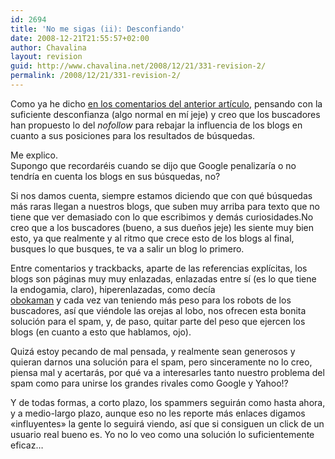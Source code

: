 ```yaml
---
id: 2694
title: 'No me sigas (ii): Desconfiando'
date: 2008-12-21T21:55:57+02:00
author: Chavalina
layout: revision
guid: http://www.chavalina.net/2008/12/21/331-revision-2/
permalink: /2008/12/21/331-revision-2/
---
```

Como ya he dicho <a href="http://www.chavalina.net/comentar.php?idpost=330#3060" target="_blank">en los comentarios del anterior art&iacute;culo</a>, pensando con la suficiente desconfianza (algo normal en m&iacute; jeje) y creo que los buscadores han propuesto lo del _nofollow_ para rebajar la influencia de los blogs en cuanto a sus posiciones para los resultados de b&uacute;squedas.

Me explico.  
Supongo que recordaréis cuando se dijo que Google penalizar&iacute;a o no tendr&iacute;a en cuenta los blogs en sus b&uacute;squedas, no?

Si nos damos cuenta, siempre estamos diciendo que con qué b&uacute;squedas más raras llegan a nuestros blogs, que suben muy arriba para texto que no tiene que ver demasiado con lo que escribimos y demás curiosidades.No creo que a los buscadores (bueno, a sus due&ntilde;os jeje) les siente muy bien esto, ya que realmente y al ritmo que crece esto de los blogs al final, busques lo que busques, te va a salir un blog lo primero.

Entre comentarios y trackbacks, aparte de las referencias expl&iacute;citas, los blogs son páginas muy muy enlazadas, enlazadas entre s&iacute; (es lo que tiene la endogamia, claro), hiperenlazadas, como dec&iacute;a  
<a href="http://www.chavalina.net/comentar.php?idpost=330#3059" target="_blank">obokaman</a> y cada vez van teniendo más peso para los robots de los buscadores, as&iacute; que viéndole las orejas al lobo, nos ofrecen esta bonita soluci&oacute;n para el spam, y, de paso, quitar parte del peso que ejercen los blogs (en cuanto a esto que hablamos, ojo).

Quizá estoy pecando de mal pensada, y realmente sean generosos y quieran darnos una soluci&oacute;n para el spam, pero sinceramente no lo creo, piensa mal y acertarás, por qué va a interesarles tanto nuestro problema del spam como para unirse los grandes rivales como Google y Yahoo!?

Y de todas formas, a corto plazo, los spammers seguirán como hasta ahora, y a medio-largo plazo, aunque eso no les reporte más enlaces digamos «influyentes» la gente lo seguirá viendo, as&iacute; que si consiguen un click de un usuario real bueno es. Yo no lo veo como una soluci&oacute;n lo suficientemente eficaz…